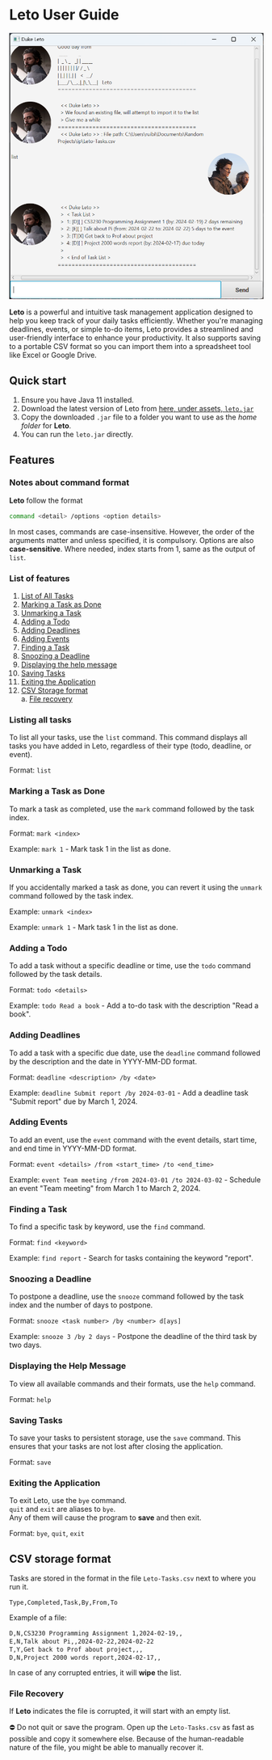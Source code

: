 # Leto User Guide

![Screenshot of Leto's GUI](Ui.png)

**Leto** is a powerful and intuitive task management application designed to help you keep track of your daily tasks
efficiently. Whether you're managing deadlines, events, or simple to-do items, Leto provides a streamlined and 
user-friendly interface to enhance your productivity. It also supports saving to a portable CSV format so you
can import them into a spreadsheet tool like Excel or Google Drive.

## Quick start
1. Ensure you have Java 11 installed.
2. Download the latest version of Leto from [here, under assets, `leto.jar`](https://github.com/camille-readbean/ip/releases/)
3. Copy the downloaded `.jar` file to a folder you want to use as the _home folder_ for __Leto__.
4. You can run the `leto.jar` directly.

## Features

### Notes about command format
**Leto** follow the format 
```bash
command <detail> /options <option details>
```
In most cases, commands are case-insensitive. However, the order of the arguments matter and unless
specified, it is compulsory. Options are also **case-sensitive**. 
Where needed, index starts from 1, same as the output of `list`.

### List of features
1. [List of All Tasks](#listing-all-tasks)
2. [Marking a Task as Done](#marking-a-task-as-done)
3. [Unmarking a Task](#unmarking-a-task)
4. [Adding a Todo](#adding-a-todo)
5. [Adding Deadlines](#adding-deadlines)
6. [Adding Events](#adding-events)
7. [Finding a Task](#finding-a-task)
8. [Snoozing a Deadline](#snoozing-a-deadline)
9. [Displaying the help message](#displaying-the-help-message)
10. [Saving Tasks](#saving-tasks)
11. [Exiting the Application](#exiting-the-application)
12. [CSV Storage format](#csv-storage-format)  
    a. [File recovery](#file-recovery)   

### Listing all tasks
To list all your tasks, use the `list` command. This command displays all tasks you have added in Leto, regardless of their type (todo, deadline, or event).

Format: `list`

### Marking a Task as Done
To mark a task as completed, use the `mark` command followed by the task index.

Format: `mark <index>`

Example: `mark 1` - Mark task 1 in the list as done.

### Unmarking a Task
If you accidentally marked a task as done, you can revert it using the `unmark` command followed by the task index.

Example: `unmark <index>`

Example: `unmark 1` - Mark task 1 in the list as done.

### Adding a Todo
To add a task without a specific deadline or time, use the `todo` command followed by the task details.

Format: `todo <details>`

Example: `todo Read a book` - Add a to-do task with the description "Read a book".

### Adding Deadlines
To add a task with a specific due date, use the `deadline` command followed by the description and the date in YYYY-MM-DD format.

Format: `deadline <description> /by <date>`

Example: `deadline Submit report /by 2024-03-01` - Add a deadline task "Submit report" due by March 1, 2024.


### Adding Events
To add an event, use the `event` command with the event details, start time, and end time in YYYY-MM-DD format.

Format: `event <details> /from <start_time> /to <end_time>`

Example: `event Team meeting /from 2024-03-01 /to 2024-03-02` - Schedule an event "Team meeting" from March 1 to March 2, 2024.

### Finding a Task
To find a specific task by keyword, use the `find` command.

Format: `find <keyword>`

Example: `find report` - Search for tasks containing the keyword "report".

### Snoozing a Deadline
To postpone a deadline, use the `snooze` command followed by the task index and the number of days to postpone.

Format: `snooze <task number> /by <number> d[ays]`

Example: `snooze 3 /by 2 days` - Postpone the deadline of the third task by two days.

### Displaying the Help Message
To view all available commands and their formats, use the `help` command.

Format: `help`

### Saving Tasks
To save your tasks to persistent storage, use the `save` command. This ensures that your tasks are not lost after closing the application.

Format: `save`

### Exiting the Application
To exit Leto, use the `bye` command.  
`quit` and `exit` are aliases to `bye`.  
Any of them will cause the program to **save** and then exit.

Format: `bye`, `quit`, `exit`

## CSV storage format
Tasks are stored in the format in the file `Leto-Tasks.csv` next to where you run it.  
```
Type,Completed,Task,By,From,To
```

Example of a file:
```
D,N,CS3230 Programming Assignment 1,2024-02-19,,
E,N,Talk about Pi,,2024-02-22,2024-02-22
T,Y,Get back to Prof about project,,,
D,N,Project 2000 words report,2024-02-17,,

```

In case of any corrupted entries, it will **wipe** the list.  
  
### File Recovery
If **Leto** indicates the file is corrupted, it will start
with an empty list.

⛔ Do not quit or save the program. 
Open up the `Leto-Tasks.csv` as fast as possible and
copy it somewhere else. 
Because of the human-readable nature of the file, you might be able to
manually recover it.
